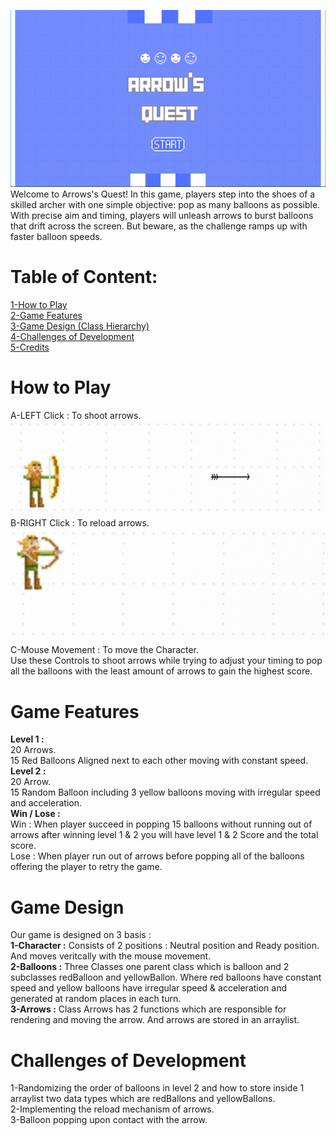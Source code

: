 ![alt text](main.png)
Welcome to Arrows's Quest! In this game, players step into the shoes of a skilled archer with one simple objective: pop as many balloons as possible. With precise aim and timing, players will unleash arrows to burst balloons that drift across the screen. But beware, as the challenge ramps up with faster balloon speeds.
# # 
# **Table of Content:**  
[1-How to Play](https://https://vscode.dev/github/Amr2054/Task-1/blob/main/README.md#L11)  
[2-Game Features  ](https://vscode.dev/github/Amr2054/Task-1/blob/main/README.md#L19)  
[3-Game Design (Class Hierarchy) ](https://https://vscode.dev/github/Amr2054/Task-1/blob/main/README.md#L30)   
[4-Challenges of Development](https://vscode.dev/github/Amr2054/Task-1/blob/main/README.md#L36)  
[5-Credits](https://)
# #
# How to Play 
A-LEFT Click : To shoot arrows.   
![alt text](image.png)
B-RIGHT Click : To reload arrows.
![alt text](image-2.png)
C-Mouse Movement : To move the Character.  
Use these Controls to shoot arrows while trying to adjust your timing to pop all the balloons with the least amount of arrows to gain the highest score.
# #
# Game Features 
**Level 1 :**   
20 Arrows.  
15 Red Balloons Aligned next to each other moving with constant speed.  
**Level 2 :**  
20 Arrow.  
15 Random Balloon including 3 yellow balloons moving with irregular speed and acceleration.  
 **Win / Lose :**  
 Win : When player succeed in popping 15 balloons without running out of arrows after winning level 1 & 2 you will have level 1 & 2 Score and the total score.  
 Lose : When player run out of arrows before popping all of the balloons offering the player to retry the game.
# #
# Game Design
Our game is designed on 3 basis :  
**1-Character :** Consists of 2 positions : Neutral position and Ready position. And moves veritcally with the mouse movement.  
**2-Balloons :** Three Classes one parent class which is balloon and 2 subclasses redBalloon and yellowBallon. Where red balloons have constant speed and yellow balloons have irregular speed & acceleration and generated at random places in each turn.  
**3-Arrows :** Class Arrows has 2 functions which are responsible for rendering and moving the arrow. And arrows are stored in an arraylist.
# #
# Challenges of Development   
1-Randomizing the order of balloons in level 2 and how to store inside 1 arraylist two data types which are redBallons and yellowBallons.  
2-Implementing the reload mechanism of arrows.  
3-Balloon popping upon contact with the arrow.

